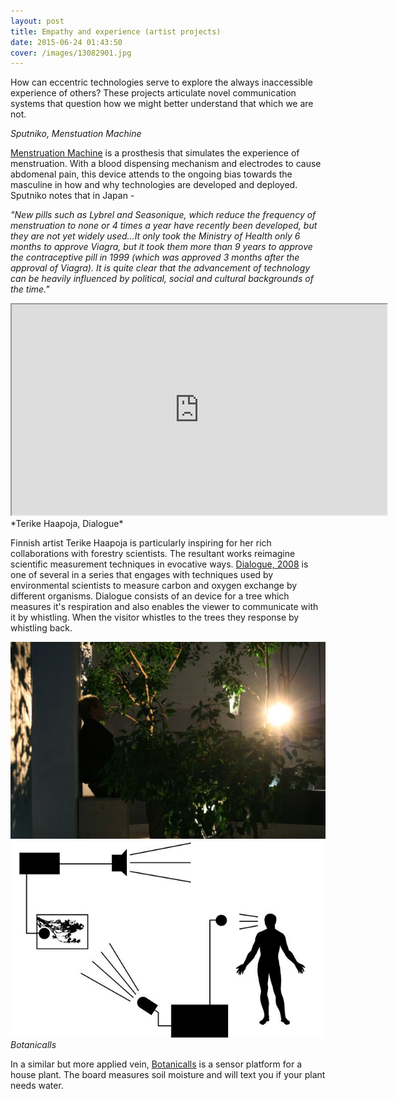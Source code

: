 ```yaml
---
layout: post
title: Empathy and experience (artist projects)
date: 2015-06-24 01:43:50
cover: /images/13082901.jpg
---
```

How can eccentric technologies serve to explore the always inaccessible experience of others? These projects articulate novel communication systems that question how we might better understand that which we are not.

*Sputniko, Menstuation Machine*  

[Menstruation Machine](http://sputniko.com/2011/08/menstruation-machine-takashis-take-2010/) is a prosthesis that simulates the experience of menstruation. With a blood dispensing mechanism and electrodes to cause abdomenal pain, this device attends to the ongoing bias towards the masculine in how and why technologies are developed and deployed. Sputniko notes that in Japan -

<i>"New pills such as Lybrel and Seasonique, which reduce the frequency of menstruation to none or 4 times a year have recently been developed, but they are not yet widely used...It only took the Ministry of Health only 6 months to approve Viagra, but it took them more than 9 years to approve the contraceptive pill in 1999 (which was approved 3 months after the approval of Viagra). It is quite clear that the advancement of technology can be heavily influenced by political, social and cultural backgrounds of the time."</i>

<iframe src="https://www.youtube.com/embed/gnb-rdGbm6s" width="600" height="337"> </iframe>
<br>
*Terike Haapoja, Dialogue*  

Finnish artist Terike Haapoja is particularly inspiring for her rich collaborations with forestry scientists. The resultant works reimagine scientific measurement techniques in evocative ways. [Dialogue, 2008](http://www.terikehaapoja.net/dialogue/) is one of several in a series that engages with techniques used by environmental scientists to measure carbon and oxygen exchange by different organisms. Dialogue consists of an device for a tree which measures it's respiration and also enables the viewer to communicate with it by whistling. When the visitor whistles to the trees they response by whistling back.
<br>

<img src="https://github.com/eccentricengineering/eccentricengineering.github.io/blob/master/images/eccentricArt/terike.jpg?raw=true" alt="alt text" width="600px"><img src="https://github.com/eccentricengineering/eccentricengineering.github.io/blob/master/images/eccentricArt/terike2.jpg?raw=true" alt="alt text" width="600px">
<br>
*Botanicalls*  

In a similar but more applied vein, [Botanicalls](http://www.botanicalls.com/) is a sensor platform for a house plant. The board measures soil moisture and will text you if your plant needs water.
